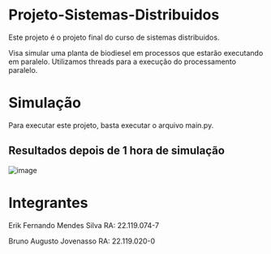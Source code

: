 # Projeto-Sistemas-Distribuidos

Este projeto é o projeto final do curso de sistemas distribuidos. 

Visa simular uma planta de biodiesel em processos que estarão executando em paralelo. Utilizamos threads para a execução do processamento paralelo.


# Simulação
Para executar este projeto, basta executar o arquivo main.py.

## Resultados depois de 1 hora de simulação
![image](https://user-images.githubusercontent.com/70040215/170545430-62e7cf6a-2e79-4fa8-9b9c-61119199932c.png)


# Integrantes

Erik Fernando Mendes Silva RA: 22.119.074-7

Bruno Augusto Jovenasso RA: 22.119.020-0
